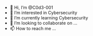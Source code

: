 - 👋 Hi, I’m @C0d3-001
- 👀 I’m interested in Cybersecurity
- 🌱 I’m currently learning Cybersecurity
- 💞️ I’m looking to collaborate on ...
- 📫 How to reach me ...

<!---
C0d3-001/C0d3-001 is a ✨ special ✨ repository because its `README.md` (this file) appears on your GitHub profile.
You can click the Preview link to take a look at your changes.
--->
